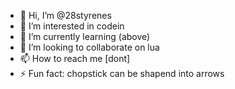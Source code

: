 - 👋 Hi, I’m @28styrenes
- 👀 I’m interested in codein
- 🌱 I’m currently learning (above)
- 💞️ I’m looking to collaborate on lua
- 📫 How to reach me [dont]
- ⚡ Fun fact: chopstick can be shapend into arrows

<!---
28styrenes/28styrenes is a ✨ special ✨ repository because its `README.md` (this file) appears on your GitHub profile.
You can click the Preview link to take a look at your changes.
--->
